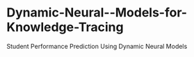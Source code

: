 # Dynamic-Neural--Models-for-Knowledge-Tracing
Student Performance Prediction Using Dynamic Neural Models
